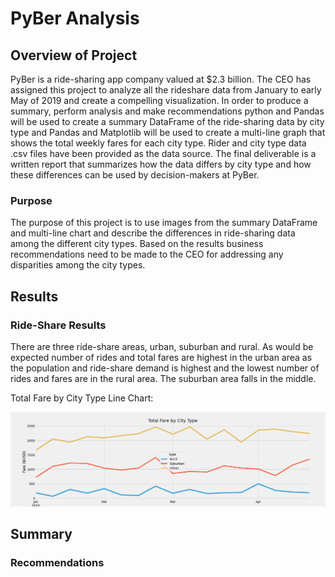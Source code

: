 # PyBer Analysis

## Overview of Project
PyBer is a ride-sharing app company valued at $2.3 billion.  The CEO has assigned this project to analyze all the rideshare data from January to early May of 2019 and create a compelling visualization.  In order to produce a summary, perform analysis and make recommendations python and Pandas will be used to create a summary DataFrame of the ride-sharing data by city type and Pandas and Matplotlib will be used to create a multi-line graph that shows the total weekly fares for each city type.  Rider and city type data .csv files have been provided as the data source.  The final deliverable is a written report that summarizes how the data differs by city type and how these differences can be used by decision-makers at PyBer.

### Purpose
The purpose of this project is to use images from the summary DataFrame and multi-line chart and describe the differences in ride-sharing data among the different city types.  Based on the results business recommendations need to be made to the CEO for addressing any disparities among the city types.

## Results

### Ride-Share Results
There are three ride-share areas, urban, suburban and rural.  As would be expected number of rides and total fares are highest in the urban area as the population and ride-share demand is highest and the lowest number of rides and fares are in the rural area.  The suburban area falls in the middle. 


Total Fare by City Type Line Chart:

![Total_Fare_By_City_Type_Line_Chart](https://raw.githubusercontent.com/JBro-Birds/PyBer_Analysis/master/analysis/Total_Fare_By_City_Type_Line_Chart.png)

## Summary

### Recommendations


